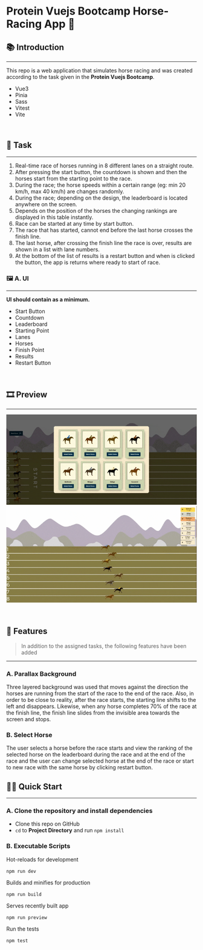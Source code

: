 # **Protein Vuejs Bootcamp Horse-Racing App** :racehorse:


## :books: **Introduction** 
---

This repo is a web application that simulates horse racing and was created according to the task given in the **Protein Vuejs Bootcamp**.

- Vue3
- Pinia
- Sass
- Vitest
- Vite

<br>

## :briefcase: **Task**
---

1. Real-time race of horses running in 8 different lanes on a straight route.
2. After pressing the start button, the countdown is shown and then the horses start from the starting point to the race.
3. During the race; the horse speeds within a certain range (eg: min 20 km/h, max 40 km/h) are
changes randomly.
4. During the race;
depending on the design, the leaderboard is located anywhere on the screen.
5. Depends on the position of the horses the changing rankings are displayed in this table instantly.
6. Race can be started at any time by start button.
7. The race that has started, cannot end before the last horse crosses the finish line.
8. The last horse, after crossing the finish line the race is over, results are shown in a list with lane numbers.
9. At the bottom of the list of results is a restart button and when is clicked the button, the app is returns where ready to start of race.

### :framed_picture: **A. UI**
---

**UI should contain as a minimum.**
* Start Button
* Countdown
* Leaderboard
* Starting Point
* Lanes
* Horses
* Finish Point
* Results
* Restart Button

<br>

## :film_strip: **Preview**
---
![Race Start Video](/src//assets/readme-img/gif-1.gif "Gif-1")
![Race Finish Video](/src//assets/readme-img/gif-2.gif "Gif-2")

<br>

## :bookmark_tabs: **Features**
> In addition to the assigned tasks, the following features have been added 
---
### **A. Parallax Background**
 Three layered background was used that moves against the direction the horses are running from the start of the race to the end of the race. Also, in order to be close to reality, after the race starts, the starting line shifts to the left and disappears. Likewise, when any horse completes 70% of the race at the finish line, the finish line slides from the invisible area towards the screen and stops.

### **B. Select Horse**
The user selects a horse before the race starts and view the ranking of the selected horse on the leaderboard during the race and at the end of the race and the user can change selected horse at the end of the race or start to new race with the same horse by clicking restart button.

## :running_man: **Quick Start**
---

### **A. Clone the repository and install dependencies**

* Clone this repo on GitHub
* `cd` to **Project Directory** and run `npm install`

### **B. Executable Scripts**
 Hot-reloads for development

```
npm run dev
```

Builds and minifies for production

```
npm run build
```

Serves recently built app

```
npm run preview
```

Run the tests

```
npm test
```

